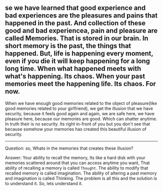 se we have learned that good experience and bad experiences are the pleasures and pains that happened in the past. And collection of these good and bad experiencea, pain and pleasure are called Memories. That is stored in our brain. In short memory is the past, the things that happened.
But, life is happening every moment, even if you die it will keep happening for a long long time.
When what happened meets with what's happening. Its chaos.
When your past memories meet the happening life. Its chaos. For now.
---

When we have enough good memories related to the object of pleasure(like good memories related to your girlfriend), we get the illusion that we have security, because it feels good again and again, we are safe here, we have pleasure here, because our memories are good. Which can shatter anytime. In truth their is no security. Its right in-front of you but you don't see that because somehow your memories has created this beautiful illusion of security.

----
Question: so, Whats in the memories that creates these illusion?

Answer: Your ability to recall the memory, Its like a hard disk with your memories scattered around that you can access anytime you want, That ability of recalling a memory is called `Thought`. The ability to modify that recalled memory is called imagination. The ability of altering a past memory  and imagination is called Thinking.
The problem is all this and the solution is to understand it. So, lets understand it.




